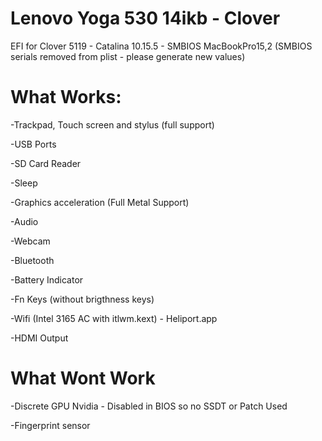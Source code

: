 # Lenovo Yoga 530 14ikb - Clover

EFI for Clover 5119 - Catalina 10.15.5 - SMBIOS MacBookPro15,2 (SMBIOS serials removed from plist - please generate new values)

# What Works:


-Trackpad, Touch screen and stylus (full support)

-USB Ports

-SD Card Reader

-Sleep

-Graphics acceleration (Full Metal Support)

-Audio

-Webcam

-Bluetooth

-Battery Indicator

-Fn Keys (without brigthness keys)

-Wifi (Intel 3165 AC with itlwm.kext) - Heliport.app

-HDMI Output


# What Wont Work

-Discrete GPU Nvidia - Disabled in BIOS so no SSDT or Patch Used

-Fingerprint sensor

